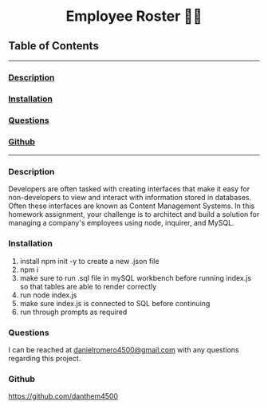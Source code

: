 <h1 align="center"> Employee Roster 👨‍💼  </h1>


## Table of Contents

---

### [Description](#Description)

### [Installation](#Installation)


### [Questions](#Questions)

### [Github](#Github)

---

### <a name="Description"></a>Description

Developers are often tasked with creating interfaces that make it easy for non-developers to view and interact with information stored in databases. Often these interfaces are known as Content Management Systems. In this homework assignment, your challenge is to architect and build a solution for managing a company's employees using node, inquirer, and MySQL.


### <a name="Installation"></a>Installation

1. install npm init -y to create a new .json file
2. npm i
3. make sure to run .sql file in mySQL workbench before running index.js so that tables are able to render correctly
4. run node index.js
5. make sure index.js is connected to SQL before continuing
6. run through prompts as required 




### <a name="Questions"></a>Questions

I can be reached at [danielromero4500@gmail.com](https://mail.google.com/mail/?view=cm&fs=1&to=daielromero4500@gmail.com) with any questions regarding this project.

### <a name="Github"></a>Github

https://github.com/danthem4500

